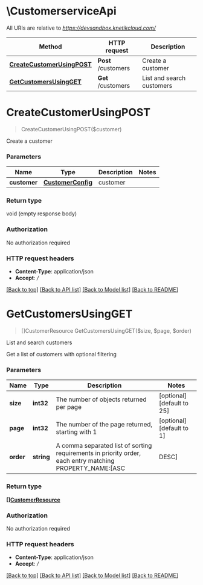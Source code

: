 # \CustomerserviceApi

All URIs are relative to *https://devsandbox.knetikcloud.com/*

Method | HTTP request | Description
------------- | ------------- | -------------
[**CreateCustomerUsingPOST**](CustomerserviceApi.md#CreateCustomerUsingPOST) | **Post** /customers | Create a customer
[**GetCustomersUsingGET**](CustomerserviceApi.md#GetCustomersUsingGET) | **Get** /customers | List and search customers


# **CreateCustomerUsingPOST**
> CreateCustomerUsingPOST($customer)

Create a customer


### Parameters

Name | Type | Description  | Notes
------------- | ------------- | ------------- | -------------
 **customer** | [**CustomerConfig**](CustomerConfig.md)| customer | 

### Return type

void (empty response body)

### Authorization

No authorization required

### HTTP request headers

 - **Content-Type**: application/json
 - **Accept**: */*

[[Back to top]](#) [[Back to API list]](../README.md#documentation-for-api-endpoints) [[Back to Model list]](../README.md#documentation-for-models) [[Back to README]](../README.md)

# **GetCustomersUsingGET**
> []CustomerResource GetCustomersUsingGET($size, $page, $order)

List and search customers

Get a list of customers with optional filtering


### Parameters

Name | Type | Description  | Notes
------------- | ------------- | ------------- | -------------
 **size** | **int32**| The number of objects returned per page | [optional] [default to 25]
 **page** | **int32**| The number of the page returned, starting with 1 | [optional] [default to 1]
 **order** | **string**| A comma separated list of sorting requirements in priority order, each entry matching PROPERTY_NAME:[ASC|DESC] | [optional] [default to 1]

### Return type

[**[]CustomerResource**](CustomerResource.md)

### Authorization

No authorization required

### HTTP request headers

 - **Content-Type**: application/json
 - **Accept**: */*

[[Back to top]](#) [[Back to API list]](../README.md#documentation-for-api-endpoints) [[Back to Model list]](../README.md#documentation-for-models) [[Back to README]](../README.md)


